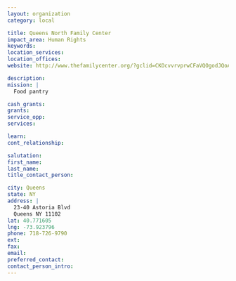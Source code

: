 ```yaml
---
layout: organization
category: local

title: Queens North Family Center
impact_area: Human Rights
keywords: 
location_services: 
location_offices: 
website: http://www.thefamilycenter.org/?gclid=CKOcvvrvprwCFaVQOgodJQoAzA

description: 
mission: |
  Food pantry

cash_grants: 
grants: 
service_opp: 
services: 

learn: 
cont_relationship: 

salutation: 
first_name: 
last_name: 
title_contact_person: 

city: Queens
state: NY
address: |
  23-40 Astoria Blvd    
  Queens NY 11102
lat: 40.771605
lng: -73.923796
phone: 718-726-9790
ext: 
fax: 
email: 
preferred_contact: 
contact_person_intro: 
---
```

